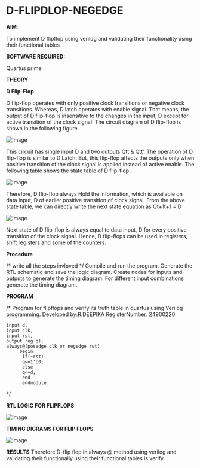 # D-FLIPDLOP-NEGEDGE

**AIM:**

To implement  D flipflop using verilog and validating their functionality using their functional tables

**SOFTWARE REQUIRED:**

Quartus prime

**THEORY**

**D Flip-Flop**

D flip-flop operates with only positive clock transitions or negative clock transitions. Whereas, D latch operates with enable signal. That means, the output of D flip-flop is insensitive to the changes in the input, D except for active transition of the clock signal. The circuit diagram of D flip-flop is shown in the following figure.

![image](https://github.com/naavaneetha/D-FLIPDLOP-NEGEDGE/assets/154305477/48c81fe8-bc3f-40e7-95e2-519fc155ad51)

This circuit has single input D and two outputs Qtt & Qtt’. The operation of D flip-flop is similar to D Latch. But, this flip-flop affects the outputs only when positive transition of the clock signal is applied instead of active enable. The following table shows the state table of D flip-flop.

![image](https://github.com/naavaneetha/D-FLIPDLOP-NEGEDGE/assets/154305477/e5f3fda7-68ec-4a3a-a0a4-cf6f9cc4ab55)

Therefore, D flip-flop always Hold the information, which is available on data input, D of earlier positive transition of clock signal. From the above state table, we can directly write the next state equation as Qt+1t+1 = D

![image](https://github.com/naavaneetha/D-FLIPDLOP-NEGEDGE/assets/154305477/8592c0d8-2917-4142-91b9-d6c30dd891d2)

Next state of D flip-flop is always equal to data input, D for every positive transition of the clock signal. Hence, D flip-flops can be used in registers, shift registers and some of the counters.

**Procedure**

/* write all the steps invloved */
 Compile and run the program. 
 Generate the RTL schematic and save the logic diagram. 
 Create nodes for inputs and outputs to generate the timing diagram. 
 For different input combinations generate the timing diagram.

**PROGRAM**

/* Program for flipflops and verify its truth table in quartus using Verilog programming. Developed by:R.DEEPIKA  RegisterNumber: 24900220
```module dfl(
input d,
input clk,
input rst,
output reg q);
always@(posedge clk or negedge rst)
     begin 
	  if(~rst)
	  q<=1'b0;
	  else
	  q<=d;
	  end
	  endmodule 
  ```
*/

**RTL LOGIC FOR FLIPFLOPS**

![image](https://github.com/user-attachments/assets/19527751-31c0-40bc-ac65-c082044e2605)



**TIMING DIGRAMS FOR FLIP FLOPS**

![image](https://github.com/user-attachments/assets/8ad868ed-a3d9-4f1e-b551-f4cadbaf1088)



**RESULTS**
Therefore D-flip flop in always @ method using verilog and validating their functionally using their functional tables is verify.
